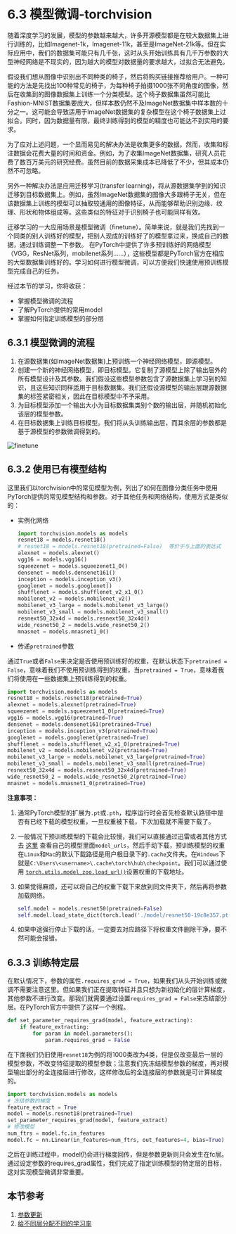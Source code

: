 # 6.3 模型微调-torchvision

随着深度学习的发展，模型的参数越来越大，许多开源模型都是在较大数据集上进行训练的，比如Imagenet-1k，Imagenet-11k，甚至是ImageNet-21k等。但在实际应用中，我们的数据集可能只有几千张，这时从头开始训练具有几千万参数的大型神经网络是不现实的，因为越大的模型对数据量的要求越大，过拟合无法避免。

假设我们想从图像中识别出不同种类的椅⼦，然后将购买链接推荐给用户。一种可能的方法是先找出100种常见的椅子，为每种椅子拍摄1000张不同⻆度的图像，然后在收集到的图像数据集上训练一个分类模型。这个椅子数据集虽然可能比Fashion-MNIST数据集要庞⼤，但样本数仍然不及ImageNet数据集中样本数的十分之⼀。这可能会导致适用于ImageNet数据集的复杂模型在这个椅⼦数据集上过拟合。同时，因为数据量有限，最终训练得到的模型的精度也可能达不到实用的要求。

为了应对上述问题，一个显⽽易⻅的解决办法是收集更多的数据。然而，收集和标注数据会花费大量的时间和资⾦。例如，为了收集ImageNet数据集，研究人员花费了数百万美元的研究经费。虽然目前的数据采集成本已降低了不少，但其成本仍然不可忽略。

另外一种解决办法是应用迁移学习(transfer learning)，将从源数据集学到的知识迁移到目标数据集上。例如，虽然ImageNet数据集的图像大多跟椅子无关，但在该数据集上训练的模型可以抽取较通用的图像特征，从而能够帮助识别边缘、纹理、形状和物体组成等。这些类似的特征对于识别椅子也可能同样有效。

迁移学习的一大应用场景是模型微调（finetune）。简单来说，就是我们先找到一个同类的别人训练好的模型，把别人现成的训练好了的模型拿过来，换成自己的数据，通过训练调整一下参数。 在PyTorch中提供了许多预训练好的网络模型（VGG，ResNet系列，mobilenet系列......），这些模型都是PyTorch官方在相应的大型数据集训练好的。学习如何进行模型微调，可以方便我们快速使用预训练模型完成自己的任务。

经过本节的学习，你将收获：

- 掌握模型微调的流程
- 了解PyTorch提供的常用model
-  掌握如何指定训练模型的部分层



## 6.3.1 模型微调的流程

1. 在源数据集(如ImageNet数据集)上预训练一个神经网络模型，即源模型。
2. 创建一个新的神经网络模型，即目标模型。它复制了源模型上除了输出层外的所有模型设计及其参数。我们假设这些模型参数包含了源数据集上学习到的知识，且这些知识同样适用于目标数据集。我们还假设源模型的输出层跟源数据集的标签紧密相关，因此在目标模型中不予采用。
3. 为目标模型添加一个输出⼤小为⽬标数据集类别个数的输出层，并随机初始化该层的模型参数。
4. 在目标数据集上训练目标模型。我们将从头训练输出层，而其余层的参数都是基于源模型的参数微调得到的。

![finetune](https://admin-hwj.oss-cn-beijing.aliyuncs.com/img/202410201928929.png)



## 6.3.2 使用已有模型结构

这里我们以torchvision中的常见模型为例，列出了如何在图像分类任务中使用PyTorch提供的常见模型结构和参数。对于其他任务和网络结构，使用方式是类似的：

- 实例化网络

  ```python
  import torchvision.models as models
  resnet18 = models.resnet18()
  # resnet18 = models.resnet18(pretrained=False)  等价于与上面的表达式
  alexnet = models.alexnet()
  vgg16 = models.vgg16()
  squeezenet = models.squeezenet1_0()
  densenet = models.densenet161()
  inception = models.inception_v3()
  googlenet = models.googlenet()
  shufflenet = models.shufflenet_v2_x1_0()
  mobilenet_v2 = models.mobilenet_v2()
  mobilenet_v3_large = models.mobilenet_v3_large()
  mobilenet_v3_small = models.mobilenet_v3_small()
  resnext50_32x4d = models.resnext50_32x4d()
  wide_resnet50_2 = models.wide_resnet50_2()
  mnasnet = models.mnasnet1_0()
- 传递`pretrained`参数

通过`True`或者`False`来决定是否使用预训练好的权重，在默认状态下`pretrained = False`，意味着我们不使用预训练得到的权重，当`pretrained = True`，意味着我们将使用在一些数据集上预训练得到的权重。

  ```python
import torchvision.models as models
resnet18 = models.resnet18(pretrained=True)
alexnet = models.alexnet(pretrained=True)
squeezenet = models.squeezenet1_0(pretrained=True)
vgg16 = models.vgg16(pretrained=True)
densenet = models.densenet161(pretrained=True)
inception = models.inception_v3(pretrained=True)
googlenet = models.googlenet(pretrained=True)
shufflenet = models.shufflenet_v2_x1_0(pretrained=True)
mobilenet_v2 = models.mobilenet_v2(pretrained=True)
mobilenet_v3_large = models.mobilenet_v3_large(pretrained=True)
mobilenet_v3_small = models.mobilenet_v3_small(pretrained=True)
resnext50_32x4d = models.resnext50_32x4d(pretrained=True)
wide_resnet50_2 = models.wide_resnet50_2(pretrained=True)
mnasnet = models.mnasnet1_0(pretrained=True)
  ```

**注意事项：**

1. 通常PyTorch模型的扩展为`.pt`或`.pth`，程序运行时会首先检查默认路径中是否有已经下载的模型权重，一旦权重被下载，下次加载就不需要下载了。

2. 一般情况下预训练模型的下载会比较慢，我们可以直接通过迅雷或者其他方式去 [这里](https://github.com/pytorch/vision/tree/master/torchvision/models) 查看自己的模型里面`model_urls`，然后手动下载，预训练模型的权重在`Linux`和`Mac`的默认下载路径是用户根目录下的`.cache`文件夹。在`Windows`下就是`C:\Users\<username>\.cache\torch\hub\checkpoint`。我们可以通过使用 [`torch.utils.model_zoo.load_url()`](https://pytorch.org/docs/stable/model_zoo.html#torch.utils.model_zoo.load_url)设置权重的下载地址。

3. 如果觉得麻烦，还可以将自己的权重下载下来放到同文件夹下，然后再将参数加载网络。

   ```python
   self.model = models.resnet50(pretrained=False)
   self.model.load_state_dict(torch.load('./model/resnet50-19c8e357.pth'))
   ```

4. 如果中途强行停止下载的话，一定要去对应路径下将权重文件删除干净，要不然可能会报错。



## 6.3.3 训练特定层

在默认情况下，参数的属性`.requires_grad = True`，如果我们从头开始训练或微调不需要注意这里。但如果我们正在提取特征并且只想为新初始化的层计算梯度，其他参数不进行改变。那我们就需要通过设置`requires_grad = False`来冻结部分层。在PyTorch官方中提供了这样一个例程。

```python
def set_parameter_requires_grad(model, feature_extracting):
    if feature_extracting:
        for param in model.parameters():
            param.requires_grad = False
```

在下面我们仍旧使用`resnet18`为例的将1000类改为4类，但是仅改变最后一层的模型参数，不改变特征提取的模型参数；注意我们先冻结模型参数的梯度，再对模型输出部分的全连接层进行修改，这样修改后的全连接层的参数就是可计算梯度的。

```python
import torchvision.models as models
# 冻结参数的梯度
feature_extract = True
model = models.resnet18(pretrained=True)
set_parameter_requires_grad(model, feature_extract)
# 修改模型
num_ftrs = model.fc.in_features
model.fc = nn.Linear(in_features=num_ftrs, out_features=4, bias=True)
```

之后在训练过程中，model仍会进行梯度回传，但是参数更新则只会发生在fc层。通过设定参数的requires_grad属性，我们完成了指定训练模型的特定层的目标，这对实现模型微调非常重要。



## 本节参考

1. [参数更新](https://www.pytorchtutorial.com/docs/package_references/torch-optim/)  
2. [给不同层分配不同的学习率](https://blog.csdn.net/jdzwanghao/article/details/90402577)
